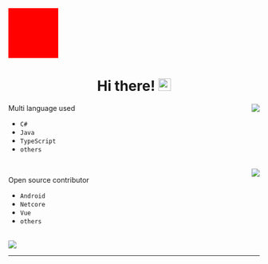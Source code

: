 <!-- ### Hi there 👋 -->

<style>
    #demo {
    width: 100px;
    height: 100px;
    background-color: red;
    animation-name: example;
    animation-duration: 4s;
}

@keyframes example {
  from {background-color: red;}
  to {background-color: yellow;}
}
</style>
<div id='demo'>
</div>

<!--
**DonPangPang/DonPangPang** is a ✨ _special_ ✨ repository because its `README.md` (this file) appears on your GitHub profile.
-->

<div>
   <h1 align="center">Hi there! 
   <img src="https://media.giphy.com/media/hvRJCLFzcasrR4ia7z/giphy.gif" width="25px">
   </h1>
</div>

<img align="right" src="https://github-readme-stats.vercel.app/api/top-langs/?username=donpangpang&layout=compact" />

Multi language used

- `C#`
- `Java`
- `TypeScript`
- `others`

<br/>

<img align="right" src="https://github-readme-stats.vercel.app/api?username=donpangpang&count_private=true&show_icons=true&hide_title=true" />

Open source contributor

- `Android`
- `Netcore`
- `Vue`
- `others`

<br/>

<img align="center" src="https://github-profile-trophy.vercel.app/?username=donpangpang&theme=flat&no-frame=true&margin-w=30" />

---

